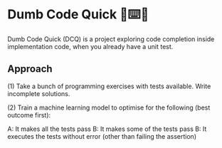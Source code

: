# Dumb Code Quick 🤔⌨️💨

Dumb Code Quick (DCQ) is a project exploring code completion inside
implementation code, when you already have a unit test.

## Approach

(1) Take a bunch of programming exercises with tests available. Write
incomplete solutions.

(2) Train a machine learning model to optimise for the following (best
outcome first):

A: It makes all the tests pass
B: It makes some of the tests pass
B: It executes the tests without error (other than failing the assertion)
